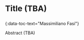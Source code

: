 <h3 id="fasi" style="text-align: left;font-size:26px !important;">Title (TBA)</h3>
{:data-toc-text="Massimiliano Fasi"}

Abstract (TBA)
